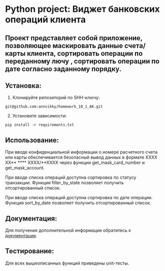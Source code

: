 # Python project: Виджет банковских операций клиента

## Проект представляет собой приложение, позволяющее маскировать данные счета/карты клиента, сортировать операции по переданному лючу , сортировать операции по дате согласно заданному порядку.

## Установка:
1. Клонируйте репозиторий по SHH-ключу:
```
git@github.com:annvikky/homework_10_1_AK.git
```
2. Установите зависимости:
```
pip install -r requirements.txt
```
## Использование: 

При вводе конфиденциальной информации о номере расчетного счета или карты обеспечивается безопасный вывод данных в формате XXXX XX** **** XXXX/**XXXX через функции get_mask_card_number и get_mask_account.

При вводе списка операций доступна сортировка по статусу транзакции. Функция filter_by_state позволяет получить отсортированный список.

При вводе списка операций доступна сортировка по дате операции. Функция sort_by_date позволяет получить отсортированный список.


## Документация:

Для получения дополнительной информации обратитесь к [документации](https://github.com/annvikky/homework_10_1_AK/edit/feature/homework_10_1/README.md/).

## Тестирование:

Для всех вышеописанных функций приведены unit-тесты.